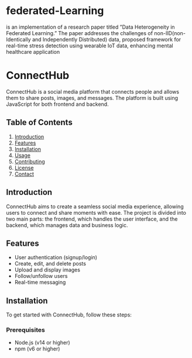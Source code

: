 # federated-Learning
is an implementation of a research paper titled ”Data Heterogeneity in Federated Learning.” The paper addresses the challenges of non-IID(non-Identically and Independently Distributed) data, proposed framework for real-time stress detection using wearable IoT data, enhancing mental healthcare application



# ConnectHub

ConnectHub is a social media platform that connects people and allows them to share posts, images, and messages. The platform is built using JavaScript for both frontend and backend.

## Table of Contents
1. [Introduction](#introduction)
2. [Features](#features)
3. [Installation](#installation)
4. [Usage](#usage)
5. [Contributing](#contributing)
6. [License](#license)
7. [Contact](#contact)

## Introduction
ConnectHub aims to create a seamless social media experience, allowing users to connect and share moments with ease. The project is divided into two main parts: the frontend, which handles the user interface, and the backend, which manages data and business logic.

## Features
- User authentication (signup/login)
- Create, edit, and delete posts
- Upload and display images
- Follow/unfollow users
- Real-time messaging

## Installation
To get started with ConnectHub, follow these steps:

### Prerequisites
- Node.js (v14 or higher)
- npm (v6 or higher)


